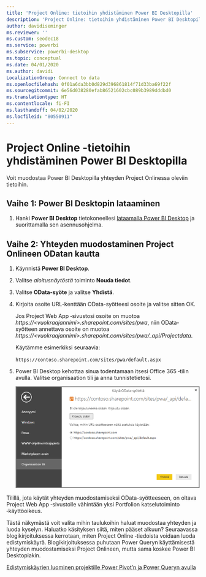 ```yaml
---
title: 'Project Online: tietoihin yhdistäminen Power BI Desktopilla'
description: 'Project Online: tietoihin yhdistäminen Power BI Desktopilla'
author: davidiseminger
ms.reviewer: ''
ms.custom: seodec18
ms.service: powerbi
ms.subservice: powerbi-desktop
ms.topic: conceptual
ms.date: 04/01/2020
ms.author: davidi
LocalizationGroup: Connect to data
ms.openlocfilehash: 0f01a6da3bb0d829d396861814f71d33ba69f22f
ms.sourcegitcommit: 6e56d038280efab86521602cbc089b3989dddbd0
ms.translationtype: HT
ms.contentlocale: fi-FI
ms.lasthandoff: 04/02/2020
ms.locfileid: "80550911"
---
```

# <a name="connect-to-project-online-data-through-power-bi-desktop"></a>Project Online -tietoihin yhdistäminen Power BI Desktopilla
Voit muodostaa Power BI Desktopilla yhteyden Project Onlinessa oleviin tietoihin.

## <a name="step-1-download-power-bi-desktop"></a>Vaihe 1: Power BI Desktopin lataaminen
1. Hanki **Power BI Desktop** tietokoneellesi [lataamalla Power BI Desktop](https://go.microsoft.com/fwlink/?LinkID=521662) ja suorittamalla sen asennusohjelma.

## <a name="step-2-connect-to-project-online-with-odata"></a>Vaihe 2: Yhteyden muodostaminen Project Onlineen ODatan kautta
1. Käynnistä **Power BI Desktop**.
2. Valitse *aloitusnäytöstä* toiminto **Nouda tiedot**.
3. Valitse **OData-syöte** ja valitse **Yhdistä**.
4. Kirjoita osoite URL-kenttään OData-syötteesi osoite ja valitse sitten OK.
   
   Jos Project Web App ‑sivustosi osoite on muotoa *https://\<vuokraajannimi\>.sharepoint.com/sites/pwa*, niin OData-syötteen annettava osoite on muotoa *https://\<vuokraajannimi\>.sharepoint.com/sites/pwa/\_api/Projectdata*.
   
   Käytämme esimerkiksi seuraavia:

    `https://contoso.sharepoint.com/sites/pwa/default.aspx`

5. Power BI Desktop kehottaa sinua todentamaan itsesi Office 365 ‑tilin avulla. Valitse organisaation tili ja anna tunnistetietosi.
   
   ![](media/desktop-project-online-connect-to-data/image.png)

Tilillä, jota käytät yhteyden muodostamiseksi OData-syötteeseen, on oltava Project Web App ‑sivustolle vähintään yksi Portfolion katselutoiminto ‑käyttöoikeus. 

Tästä näkymästä voit valita mihin taulukoihin haluat muodostaa yhteyden ja luoda kyselyn.  Haluatko käsityksen siitä, miten pääset alkuun?  Seuraavassa blogikirjoituksessa kerrotaan, miten Project Online ‑tiedoista voidaan luoda edistymiskäyrä.  Blogikirjoituksessa puhutaan Power Queryn käyttämisestä yhteyden muodostamiseksi Project Onlineen, mutta sama koskee Power BI Desktopiakin.

[Edistymiskäyrien luominen projektille Power Pivot’n ja Power Queryn avulla](https://blogs.office.com/2014/03/24/creating-burndown-charts-for-project-using-power-pivot-and-power-query/)

